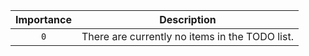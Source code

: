 | Importance | Description                                                     |
|:----------:|-----------------------------------------------------------------|
|     `0`    | There are currently no items in the TODO list.                  |
